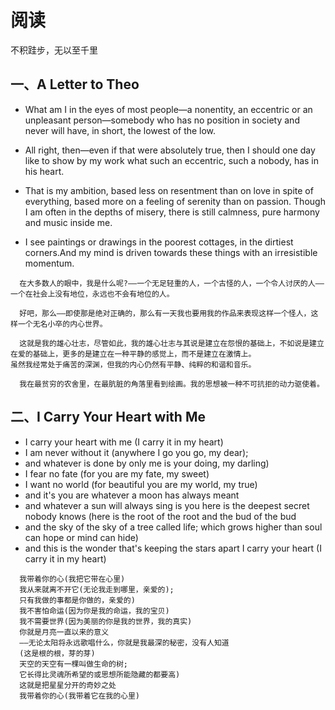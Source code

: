 # 阅读

不积跬步，无以至千里

## 一、A Letter to Theo

- What am I in the eyes of most people—a nonentity, an eccentric or an unpleasant person—somebody who has no position in society and never will have, in short, the lowest of the low.

- All right, then—even if that were absolutely true, then I should one day like to show by my work what such an eccentric, such a nobody, has in his heart.

- That is my ambition, based less on resentment than on love in spite of everything, based more on a feeling of serenity than on passion.
  Though I am often in the depths of misery, there is still calmness, pure harmony and music inside me.

- I see paintings or drawings in the poorest cottages, in the dirtiest corners.And my mind is driven towards these things with an irresistible momentum.



```text
  在大多数人的眼中，我是什么呢?——一个无足轻重的人，一个古怪的人，一个令人讨厌的人——一个在社会上没有地位，永远也不会有地位的人。

  好吧，那么——即使那是绝对正确的，那么有一天我也要用我的作品来表现这样一个怪人，这样一个无名小卒的内心世界。

  这就是我的雄心壮志，尽管如此，我的雄心壮志与其说是建立在怨恨的基础上，不如说是建立在爱的基础上，更多的是建立在一种平静的感觉上，而不是建立在激情上。
虽然我经常处于痛苦的深渊，但我的内心仍然有平静、纯粹的和谐和音乐。

  我在最贫穷的农舍里，在最肮脏的角落里看到绘画。我的思想被一种不可抗拒的动力驱使着。
```

## 二、I Carry Your Heart with Me

- I carry your heart with me (I carry it in my heart)
- I am never without it (anywhere I go you go, my dear);
- and whatever is done by only me is your doing, my darling)
- I fear no fate (for you are my fate, my sweet)
- I want no world (for beautiful you are my world, my true)
- and it's you are whatever a moon has always meant
- and whatever a sun will always sing is you here is the deepest secret nobody knows
  (here is the root of the root and the bud of the bud
- and the sky of the sky of a tree called life;
  which grows higher than soul can hope or mind can hide)
- and this is the wonder that's keeping the stars apart
  I carry your heart (I carry it in my heart)



```text
  我带着你的心(我把它带在心里)
  我从来就离不开它(无论我走到哪里，亲爱的);
  只有我做的事都是你做的，亲爱的)
  我不害怕命运(因为你是我的命运，我的宝贝)
  我不需要世界(因为美丽的你是我的世界，我的真实)
  你就是月亮一直以来的意义
  ——无论太阳将永远歌唱什么，你就是我最深的秘密，没有人知道
  (这是根的根，芽的芽)
  天空的天空有一棵叫做生命的树;
  它长得比灵魂所希望的或思想所能隐藏的都要高)
  这就是把星星分开的奇妙之处
  我带着你的心(我带着它在我的心里)
```


